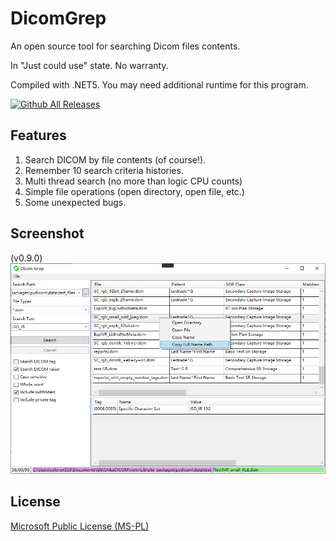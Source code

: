# DicomGrep

An open source tool for searching Dicom files contents.

In "Just could use" state. No warranty.

Compiled with .NET5. You may need additional runtime for this program.

[![Github All Releases](https://img.shields.io/github/downloads/celeron533/DicomGrep/total.svg)]()

## Features
1. Search DICOM by file contents (of course!).
2. Remember 10 search criteria histories.
3. Multi thread search (no more than logic CPU counts)
4. Simple file operations (open directory, open file, etc.)
5. Some unexpected bugs.

## Screenshot
(v0.9.0)
![Screenshot](Screenshot.png)

## License
[Microsoft Public License (MS-PL)](License.txt)
